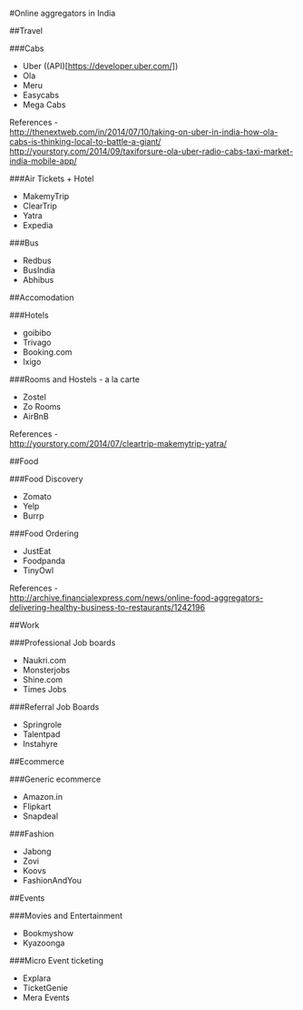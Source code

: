 #Online aggregators in India

##Travel

###Cabs
* Uber ((API)[https://developer.uber.com/])
* Ola
* Meru
* Easycabs
* Mega Cabs

References -   
http://thenextweb.com/in/2014/07/10/taking-on-uber-in-india-how-ola-cabs-is-thinking-local-to-battle-a-giant/    
http://yourstory.com/2014/09/taxiforsure-ola-uber-radio-cabs-taxi-market-india-mobile-app/    

###Air Tickets + Hotel
* MakemyTrip
* ClearTrip
* Yatra
* Expedia

###Bus
* Redbus
* BusIndia
* Abhibus

##Accomodation

###Hotels
* goibibo
* Trivago
* Booking.com
* Ixigo

###Rooms and Hostels - a la carte 
* Zostel
* Zo Rooms
* AirBnB

References  -   
http://yourstory.com/2014/07/cleartrip-makemytrip-yatra/    

##Food

###Food Discovery
* Zomato
* Yelp
* Burrp

###Food Ordering
* JustEat
* Foodpanda
* TinyOwl

References -    
http://archive.financialexpress.com/news/online-food-aggregators-delivering-healthy-business-to-restaurants/1242196    

##Work

###Professional Job boards
* Naukri.com
* Monsterjobs
* Shine.com
* Times Jobs

###Referral Job Boards
* Springrole
* Talentpad
* Instahyre


##Ecommerce

###Generic ecommerce
* Amazon.in
* Flipkart
* Snapdeal

###Fashion
* Jabong
* Zovi
* Koovs
* FashionAndYou


##Events

###Movies and Entertainment
* Bookmyshow
* Kyazoonga

###Micro Event ticketing
* Explara
* TicketGenie
* Mera Events
